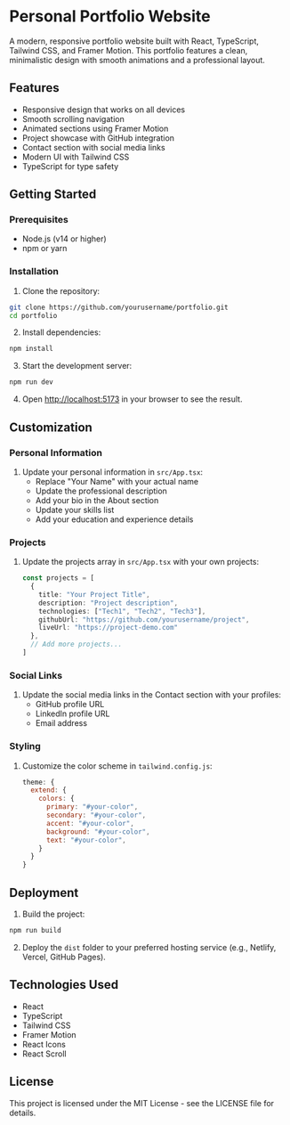 # Personal Portfolio Website

A modern, responsive portfolio website built with React, TypeScript, Tailwind CSS, and Framer Motion. This portfolio features a clean, minimalistic design with smooth animations and a professional layout.

## Features

- Responsive design that works on all devices
- Smooth scrolling navigation
- Animated sections using Framer Motion
- Project showcase with GitHub integration
- Contact section with social media links
- Modern UI with Tailwind CSS
- TypeScript for type safety

## Getting Started

### Prerequisites

- Node.js (v14 or higher)
- npm or yarn

### Installation

1. Clone the repository:
```bash
git clone https://github.com/yourusername/portfolio.git
cd portfolio
```

2. Install dependencies:
```bash
npm install
```

3. Start the development server:
```bash
npm run dev
```

4. Open [http://localhost:5173](http://localhost:5173) in your browser to see the result.

## Customization

### Personal Information

1. Update your personal information in `src/App.tsx`:
   - Replace "Your Name" with your actual name
   - Update the professional description
   - Add your bio in the About section
   - Update your skills list
   - Add your education and experience details

### Projects

1. Update the projects array in `src/App.tsx` with your own projects:
   ```typescript
   const projects = [
     {
       title: "Your Project Title",
       description: "Project description",
       technologies: ["Tech1", "Tech2", "Tech3"],
       githubUrl: "https://github.com/yourusername/project",
       liveUrl: "https://project-demo.com"
     },
     // Add more projects...
   ]
   ```

### Social Links

1. Update the social media links in the Contact section with your profiles:
   - GitHub profile URL
   - LinkedIn profile URL
   - Email address

### Styling

1. Customize the color scheme in `tailwind.config.js`:
   ```javascript
   theme: {
     extend: {
       colors: {
         primary: "#your-color",
         secondary: "#your-color",
         accent: "#your-color",
         background: "#your-color",
         text: "#your-color",
       }
     }
   }
   ```

## Deployment

1. Build the project:
```bash
npm run build
```

2. Deploy the `dist` folder to your preferred hosting service (e.g., Netlify, Vercel, GitHub Pages).

## Technologies Used

- React
- TypeScript
- Tailwind CSS
- Framer Motion
- React Icons
- React Scroll

## License

This project is licensed under the MIT License - see the LICENSE file for details.
